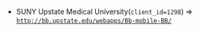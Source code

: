  - SUNY Upstate Medical University(`client_id=1298`) => [`http://bb.upstate.edu/webapps/Bb-mobile-BB/`](http://bb.upstate.edu/webapps/Bb-mobile-BB/)
